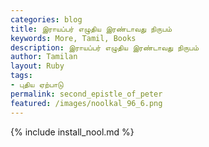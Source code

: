 ```yaml
---  
categories: blog  
title: இராயப்பர் எழுதிய இரண்டாவது நிருபம்
keywords: More, Tamil, Books  
description: இராயப்பர் எழுதிய இரண்டாவது நிருபம்
author: Tamilan  
layout: Ruby  
tags:     
- புதிய ஏற்பாடு
permalink: second_epistle_of_peter  
featured: /images/noolkal_96_6.png  
---  
```

{% include install_nool.md %}  
